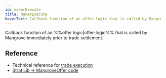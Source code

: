 ```yaml
---
id: makerExecute
title: makerExecute
hoverText: Callback function of an offer logic that is called by Mangrove prior to trade settlement.
---
```


Callback function of an %%offer logic|offer-logic%% that is called by Mangrove immediately prior to trade settlement.

## Reference
* Technical reference for [trade execution](../protocol/technical-references/taking-and-making-offers/reactive-offer/maker-contract.md#trade-execution)
* [Strat Lib -> MangroveOffer code](../strat-lib/technical-references/code/strats/src/strategies/MangroveOffer.md#makerexecute)